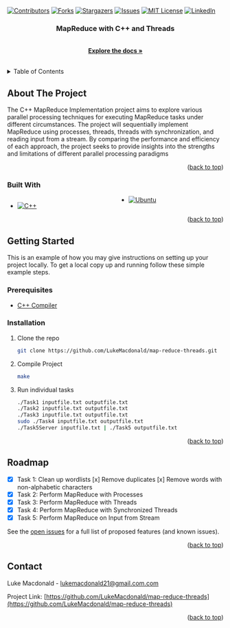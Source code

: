 <!-- Improved compatibility of back to top link: See: https://github.com/othneildrew/Best-README-Template/pull/73 -->

<a name="readme-top"></a>

<!--
*** Thanks for checking out the Best-README-Template. If you have a suggestion
*** that would make this better, please fork the repo and create a pull request
*** or simply open an issue with the tag "enhancement".
*** Don't forget to give the project a star!
*** Thanks again! Now go create something AMAZING! :D
-->

<!-- PROJECT SHIELDS -->
<!--
*** I'm using markdown "reference style" links for readability.
*** Reference links are enclosed in brackets [ ] instead of parentheses ( ).
*** See the bottom of this document for the declaration of the reference variables
*** for contributors-url, forks-url, etc. This is an optional, concise syntax you may use.
*** https://www.markdownguide.org/basic-syntax/#reference-style-links
-->

[![Contributors][contributors-shield]][contributors-url]
[![Forks][forks-shield]][forks-url]
[![Stargazers][stars-shield]][stars-url]
[![Issues][issues-shield]][issues-url] [![MIT License][license-shield]][license-url] [![LinkedIn][linkedin-shield]][linkedin-url] <!-- PROJECT LOGO --> <br /> <div align="center"> <a href="https://github.com/LukeMacdonald/map-reduce-threads"> </a> <h3 align="center">MapReduce with C++ and Threads</h3> <p align="center"> <br />
<a href="https://github.com/LukeMacdonald/map-reduce-threads"><strong>Explore the docs »</strong></a>
<br />
<br />

  </p>
</div>

<!-- TABLE OF CONTENTS -->
<details>
  <summary>Table of Contents</summary>
  <ol>
    <li>
      <a href="#about-the-project">About The Project</a>
      <ul>
        <li><a href="#built-with">Built With</a></li>
      </ul>
    </li>
    <li>
      <a href="#getting-started">Getting Started</a>
      <ul>
        <li><a href="#prerequisites">Prerequisites</a></li>
        <li><a href="#installation">Installation</a></li>
      </ul>
    </li>
    <li><a href="#roadmap">Roadmap</a></li>
    <li><a href="#contact">Contact</a></li>
  </ol>
</details>

<!-- ABOUT THE PROJECT -->

## About The Project

The C++ MapReduce Implementation project aims to explore various parallel processing techniques for executing MapReduce tasks under different circumstances. The project will sequentially implement MapReduce using processes, threads, threads with synchronization, and reading input from a stream. By comparing the performance and efficiency of each approach, the project seeks to provide insights into the strengths and limitations of different parallel processing paradigms

<p align="right">(<a href="#readme-top">back to top</a>)</p>

### Built With

<div style="column-count: 2; -webkit-column-count: 2 -moz-column-count: 2;">

- [![C++][C++-badge]][C++-url]
- [![Ubuntu][Ubuntu-badge]][Ubuntu-url]

</div>

<p align="right">(<a href="#readme-top">back to top</a>)</p>

<!-- GETTING STARTED -->

## Getting Started

This is an example of how you may give instructions on setting up your project locally.
To get a local copy up and running follow these simple example steps.

### Prerequisites

- [C++ Compiler](https://code.visualstudio.com/docs/languages/cpp)

### Installation

1. Clone the repo
   ```sh
   git clone https://github.com/LukeMacdonald/map-reduce-threads.git
   ```
2. Compile Project
   ```sh
   make
   ```
3. Run individual tasks
   ```sh
   ./Task1 inputfile.txt outputfile.txt
   ./Task2 inputfile.txt outputfile.txt
   ./Task3 inputfile.txt outputfile.txt
   sudo ./Task4 inputfile.txt outputfile.txt
   ./Task5Server inputfile.txt | ./Task5 outputfile.txt
   ```

<p align="right">(<a href="#readme-top">back to top</a>)</p>

## Roadmap

- [x] Task 1: Clean up wordlists
      [x] Remove duplicates
      [x] Remove words with non-alphabetic characters
- [x] Task 2: Perform MapReduce with Processes
- [x] Task 3: Perform MapReduce with Threads
- [x] Task 4: Perform MapReduce with Synchronized Threads
- [x] Task 5: Perform MapReduce on Input from Stream

See the [open issues](https://github.com/LukeMacdonald/map-reduce-threads/issues) for a full list of proposed features (and known issues).

<p align="right">(<a href="#readme-top">back to top</a>)</p>

## Contact

Luke Macdonald - lukemacdonald21@gmail.com.com

Project Link: [https://github.com/LukeMacdonald/map-reduce-threads](https://github.com/LukeMacdonald/map-reduce-threads)

<p align="right">(<a href="#readme-top">back to top</a>)</p>

<!-- MARKDOWN LINKS & IMAGES -->
<!-- https://www.markdownguide.org/basic-syntax/#reference-style-links -->

[contributors-shield]: https://img.shields.io/github/contributors/LukeMacdonald/map-reduce-threads.svg?style=for-the-badge
[contributors-url]: https://github.com/LukeMacdonald/map-reduce-threads/graphs/contributors
[forks-shield]: https://img.shields.io/github/forks/LukeMacdonald/map-reduce-threads.svg?style=for-the-badge
[forks-url]: https://github.com/LukeMacdonald/map-reduce-threads/network/members
[stars-shield]: https://img.shields.io/github/stars/LukeMacdonald/map-reduce-threads.svg?style=for-the-badge
[stars-url]: https://github.com/LukeMacdonald/map-reduce-threads/stargazers
[issues-shield]: https://img.shields.io/github/issues/LukeMacdonald/map-reduce-threads.svg?style=for-the-badge
[issues-url]: https://github.com/LukeMacdonald/map-reduce-threads/issues
[license-shield]: https://img.shields.io/github/license/LukeMacdonald/map-reduce-threads.svg?style=for-the-badge
[license-url]: https://github.com/LukeMacdonald/map-reduce-threads/blob/master/LICENSE.txt
[linkedin-shield]: https://img.shields.io/badge/-LinkedIn-black.svg?style=for-the-badge&logo=linkedin&colorB=555
[linkedin-url]: https://linkedin.com/in/luke-macdonald-292a4a208
[product-screenshot]: images/screenshot.png
[C++-badge]: https://img.shields.io/badge/c++-%2300599C.svg?style=for-the-badge&logo=c%2B%2B&logoColor=white
[C++-url]: https://cplusplus.com/doc/tutorial/
[Ubuntu-badge]: https://img.shields.io/badge/Ubuntu-E95420?style=for-the-badge&logo=ubuntu&logoColor=white
[Ubuntu-url]: https://ubuntu.com/
